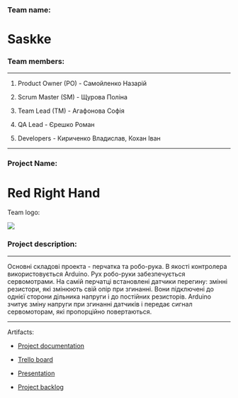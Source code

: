 ﻿### Team name:

# Saskke

### Team members:

---
1. Product Owner (PO) - Самойленко Назарій

2. Scrum Master (SM) - Щурова Поліна

3. Team Lead (TM) - Агафонова Софія

4. QA Lead - Єрешко Роман

5. Developers - Кириченко Владислав, Кохан Іван

---

### Project Name: 
 
# Red Right Hand

Team logo: 

![](https://pp.vk.me/c639827/v639827552/652e/n67rAxBMPxs.jpg)

### Project description:

---
Основні складові проекта - перчатка та робо-рука. В якості контролера використовується Arduino. Рух робо-руки забезпечується сервомотрами. На самій перчатці встановлені датчики перегину: змінні резистори, які змінюють свій опір при згинанні. Вони підключені до однієї сторони дільника напруги і до постійних резисторів. Arduino зчитує зміну напруги при згинанні датчиків і передає сигнал сервомоторам, які пропорційно повертаються.

---

Artifacts:

 * [Project documentation](https://docs.google.com/document/d/1kmCeUg2PbtJHHgdGfbzdek0u-wZmxgAk8_0Q9qpZcUw/edit)

 * [Trello board](https://trello.com/b/4jbj0DCU)
 
 * [Presentation](https://docs.google.com/presentation/d/1RRx5m9i4wVgfDb6vipFn8eZzkVkzPQxkTxNCu9x1N1U/edit#slide=id.p)
 
 * [Project backlog](https://docs.google.com/spreadsheets/d/1I1fV5LnAFqwoLXNNssyXwSEVbSt2QoPkuT4EvjX2Z-4/edit)
 
 

 
